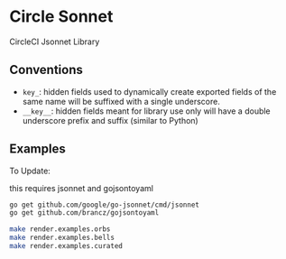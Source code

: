 # Circle Sonnet
CircleCI Jsonnet Library

## Conventions

- `key_`: hidden fields used to dynamically create exported fields of the same name will be suffixed with a single underscore.
- `__key__`: hidden fields meant for library use only will have a double underscore prefix and suffix (similar to Python)


## Examples

To Update:

this requires jsonnet and gojsontoyaml

```bash
go get github.com/google/go-jsonnet/cmd/jsonnet
go get github.com/brancz/gojsontoyaml
```

```bash
make render.examples.orbs
make render.examples.bells
make render.examples.curated
```
